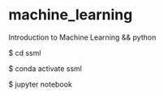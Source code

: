 # machine_learning
Introduction to Machine Learning && python

<r>
$ cd ssml  
  
$ conda activate ssml  

$ jupyter notebook  

</r>
